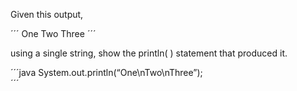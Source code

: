 Given this output, 

´´´
One
Two
Three
´´´

using a single string, show the println( ) statement that produced it.

´´´java
System.out.println(“One\nTwo\nThree”);  
´´´

